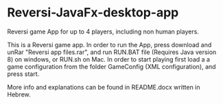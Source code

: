 # Reversi-JavaFx-desktop-app
Reversi game App for up to 4 players, including non human players.

This is a Reversi game app.
In order to run the App,  press download and unRar "Reversi app files.rar", and run RUN.BAT file (Requires Java version 8) on windows, or RUN.sh on Mac.
In order to start playing first load a a game configuration from
the folder GameConfig (XML configuration), and press start.

More info and explanations can be found in README.docx written in Hebrew.
